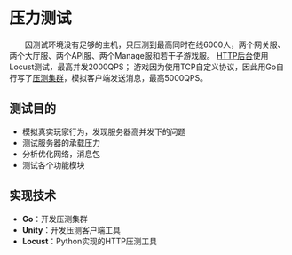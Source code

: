 # 压力测试
&emsp;&emsp;因测试环境没有足够的主机，只压测到最高同时在线6000人，两个网关服、两个大厅服、两个API服、两个Manage服和若干子游戏服。
[HTTP后台](../压力测试/Http压测.md)使用Locust测试，最高并发2000QPS；
游戏因为使用TCP自定义协议，因此用Go自行写了[压测集群](../压力测试/Tcp压测.md)，模拟客户端发送消息，最高5000QPS。


## 测试目的
* 模拟真实玩家行为，发现服务器高并发下的问题
* 测试服务器的承载压力
* 分析优化网络，消息包
* 测试各个功能模块

## 实现技术
* **Go**：开发压测集群
* **Unity**：开发压测客户端工具
* **Locust**：Python实现的HTTP压测工具

